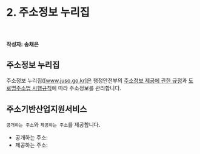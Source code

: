 # 2. 주소정보 누리집

<br>

#### 작성자: 송채은



## 주소정보 누리집

주소정보 누리집([www.juso.go.kr]은 행정안전부의 [주소정보 제공에 관한 규정](https://www.law.go.kr/LSW/admRulLsInfoP.do?admRulSeq=2100000222420)과 [도로명주소법 시행규칙](https://www.law.go.kr/%EB%B2%95%EB%A0%B9/%EB%8F%84%EB%A1%9C%EB%AA%85%EC%A3%BC%EC%86%8C%EB%B2%95%EC%8B%9C%ED%96%89%EA%B7%9C%EC%B9%99)에 따라 주소정보를 관리합니다.

## 주소기반산업지원서비스

 `공개하는 주소`와 `제공하는 주소`를 제공합니다.

- 공개하는 주소:
- 제공하는 주소: